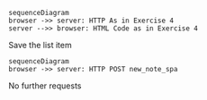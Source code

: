 ```mermaid
sequenceDiagram
browser ->> server: HTTP As in Exercise 4
server -->> browser: HTML Code as in Exercise 4
```
Save the list item 
```mermaid
sequenceDiagram
browser ->> server: HTTP POST new_note_spa
```
No further requests